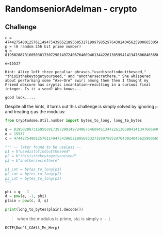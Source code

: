 # RandomseniorAdelman - crypto 

## Challenge

```
c = 4744275480125761149475439652189568532719997985297643024045625900665305682630452044004013647350658428069718952801828651333880186841289630294789054322237585
p = (A random 256 bit prime number)
q = 81950208731605030173072901497240676460946134422613059941413476068465656250011

e=15537

Hint: Alice left three peculiar phrases—"usedistofindouttheseed," "thisisthekeytogetyourseed," and "anothersecrethere." She whispered about performing some “Axe-Ore” swirl among them then I thought my Friend obscure has cryptic incantation—resulting in a curious final integer. Is it a seed? Who knows...

good luck.....
```

Despite all the hints, it turns out this challenge is simply solved by ignoring `p` and treating `q` as the modulus:

```py
from Cryptodome.Util.number import bytes_to_long, long_to_bytes

q = 81950208731605030173072901497240676460946134422613059941413476068465656250011
e = 15537
c = 4744275480125761149475439652189568532719997985297643024045625900665305682630452044004013647350658428069718952801828651333880186841289630294789054322237585

""" -- later found to be useless -- 
p1 = b"usedistofindouttheseed" 
p2 = b"thisisthekeytogetyourseed"
p3 = b"anothersecrethere"

p1_int = bytes_to_long(p1)
p2_int = bytes_to_long(p2)
p3_int = bytes_to_long(p3)
"""

phi = q - 1
d = pow(e, -1, phi)
plain = pow(c, d, q)

print(long_to_bytes(plain).decode())
```
> when the modulus is prime, `phi` is simply `x - 1`

`KCTF{Don't_CA#ll_Me_Herp}`
